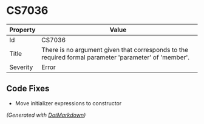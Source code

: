 # CS7036

| Property | Value                                                                                                  |
| -------- | ------------------------------------------------------------------------------------------------------ |
| Id       | CS7036                                                                                                 |
| Title    | There is no argument given that corresponds to the required formal parameter 'parameter' of 'member'\. |
| Severity | Error                                                                                                  |

## Code Fixes

* Move initializer expressions to constructor

*\(Generated with [DotMarkdown](http://github.com/JosefPihrt/DotMarkdown)\)*